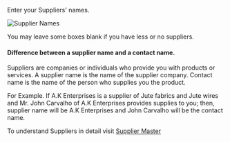 
Enter your Suppliers' names. 

![Supplier Names](/assets/frappe_io/images/erpnext/wizard-step-8.png)

You may leave some boxes blank if you have less or no suppliers.

#### Difference between a supplier name and a contact name.

Suppliers are companies or individuals who provide you with products or services. A supplier name is the name of the supplier company. Contact name is the name of the person who supplies you the product.

For Example. If A.K Enterprises is a supplier of Jute fabrics and Jute wires and Mr. John Carvalho of A.K Enterprises provides supplies to you; then, supplier name will be A.K Enterprises and John Carvalho will be the contact name.

To understand Suppliers in detail visit [Supplier Master](/apps/erpnext/user-guide/buying/supplier-master)

